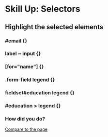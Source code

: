 <!-- .slide: data-background-image="../images/bg-mouse.jpg" -->
# <span>Skill Up:</span> <span>Selectors</span>



<!-- .slide: data-background-image="../images/bg-mouse.jpg" -->
## Highlight the selected elements



<!-- .slide: data-background-image="../images/bg-mouse.jpg" -->
### #email {}



<!-- .slide: data-background-image="../images/bg-mouse.jpg" -->
### label ~ input {}



<!-- .slide: data-background-image="../images/bg-mouse.jpg" -->
### [for="name"] {}



<!-- .slide: data-background-image="../images/bg-mouse.jpg" -->
###  .form-field legend {}



<!-- .slide: data-background-image="../images/bg-mouse.jpg" -->
### fieldset#education legend {}



<!-- .slide: data-background-image="../images/bg-mouse.jpg" -->
### #education > legend {}



<!-- .slide: data-background-image="../images/bg-mouse.jpg" -->
### How did you do?
[Compare to the page](../week4/draw-form)
